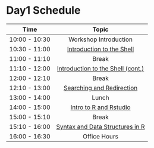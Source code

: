 # Day1 Schedule

| Time            |  Topic  |
|:------------------------:|:------------------------------------------------:|
|10:00 - 10:30 | Workshop Introduction |
|10:30 - 11:00 | [Introduction to the Shell](lessons/01_the_filesystem.md) |
|11:00 - 11:10 | Break |
|11:10 - 12:00 | [Introduction to the Shell (cont.)](lessons/01_the_filesystem.md) |
|12:00 - 12:10 | Break |
|12:10 - 13:00 | [Searching and Redirection](lessons/02_searching_files.md) |
|13:00 - 14:00 | Lunch |
|14:00 - 15:00 | [Intro to R and Rstudio](lessons/05_introR-R-and-RStudio.md) |
|15:00 - 15:10 | Break |
|15:10 - 16:00 | [Syntax and Data Structures in R](lessons/06_introR-syntax-and-data-structures.md) |
|16:00 - 16:30 | Office Hours |
